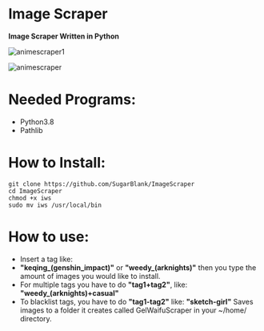 # Image Scraper
**Image Scraper Written in Python**

![animescraper1](https://user-images.githubusercontent.com/64178604/119928167-0dcd2c80-bf49-11eb-9ef1-b004076d3521.gif)

![animescraper](https://user-images.githubusercontent.com/64178604/119762643-13a90c00-be7c-11eb-8795-0f27e154ea25.gif)

# Needed Programs:
* Python3.8
* Pathlib

# How to Install:
```
git clone https://github.com/SugarBlank/ImageScraper
cd ImageScraper
chmod +x iws 
sudo mv iws /usr/local/bin
```
# How to use:
* Insert a tag like:
* **"keqing_(genshin_impact)"** or **"weedy_(arknights)"** then you type the amount of images you would like to install.
* For multiple tags you have to do **"tag1+tag2"**, like: **"weedy_(arknights)+casual"**
* To blacklist tags, you have to do **"tag1-tag2"** like: **"sketch-girl"** 
Saves images to a folder it creates called GelWaifuScraper in your ~/home/ directory.
